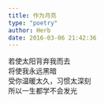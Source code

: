 ```yaml
---  
title: 作为月亮  
type: "poetry"  
author: Herb  
date: 2016-03-06 21:42:36  
---  
```

若使太阳背弃我而去  
将使我永远黑暗  
受你温暖太久，习惯太深刻  
所以一生都学不会发光